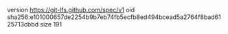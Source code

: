 version https://git-lfs.github.com/spec/v1
oid sha256:e101000657de2254b9b7eb74fb5ecfb8ed494bcead5a2764f8bad6125713cbbd
size 191
